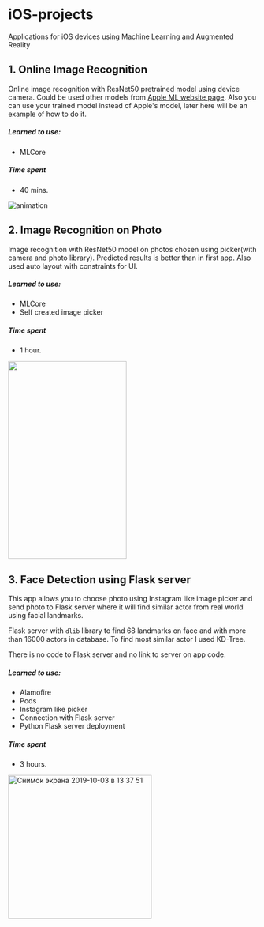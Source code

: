 # iOS-projects
 Applications for iOS devices using Machine Learning and Augmented Reality

## 1. Online Image Recognition

Online image recognition with ResNet50 pretrained model using device camera. Could be used other models from [Apple ML website page](https://developer.apple.com/machine-learning/models/). Also you can use your trained model instead of Apple's model, later here will be an example of how to do it.

##### Learned to use: 
- MLCore

##### Time spent
- 40 mins.

![animation](https://user-images.githubusercontent.com/14878297/65996637-762be800-e4a0-11e9-81f2-113e99d056d4.gif)

## 2. Image Recognition on Photo

Image recognition with ResNet50 model on photos chosen using picker(with camera and photo library). Predicted results is better than in first app. Also used auto layout with constraints for UI.

##### Learned to use: 
- MLCore
- Self created image picker

##### Time spent
- 1 hour.

<img src="https://user-images.githubusercontent.com/14878297/65996738-af645800-e4a0-11e9-8ac1-d5de83deedd7.jpeg" width="240" height="400" />

## 3. Face Detection using Flask server

This app allows you to choose photo using Instagram like image picker and send photo to Flask server where it will find similar actor from real world using facial landmarks.

Flask server with `dlib` library to find 68 landmarks on face and with more than 16000 actors in database. To find most similar actor I used KD-Tree. 

There is no code to Flask server and no link to server on app code.

##### Learned to use: 
- Alamofire
- Pods
- Instagram like picker
- Connection with Flask server
- Python Flask server deployment

##### Time spent
- 3 hours.

<img width="291" alt="Снимок экрана 2019-10-03 в 13 37 51" src="https://user-images.githubusercontent.com/14878297/66120365-5f41de80-e5e3-11e9-9dcd-74ec060894ec.png">
